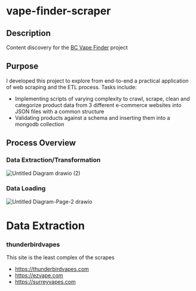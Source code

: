 # vape-finder-scraper

## Description

Content discovery for the [BC Vape Finder](https://github.com/MiguellDomingues/vape-finder-client/) project

## Purpose

I developed this project to explore from end-to-end a practical application of web scraping and the ETL process. Tasks include:

- Implementing scripts of varying complexity to crawl, scrape, clean and categorize product data from 3 different e-commerce websites into JSON files with a common structure
- Validating products against a schema and inserting them into a mongodb collection

## Process Overview 

### Data Extraction/Transformation
![Untitled Diagram drawio (2)](https://github.com/MiguellDomingues/vape-finder-scraper/assets/42451135/e83e4d7c-37f6-48ae-b64b-6fb1ea735932)
### Data Loading
![Untitled Diagram-Page-2 drawio](https://github.com/MiguellDomingues/vape-finder-scraper/assets/42451135/0e8684e9-f157-406e-8fe0-1cecedc51c1d)


# Data Extraction



### thunderbirdvapes

This site is the least complex of the scrapes 

   

- https://thunderbirdvapes.com
- https://ezvape.com
- https://surreyvapes.com


